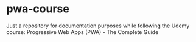 # pwa-course
Just a repository for documentation purposes while following the Udemy course: Progressive Web Apps (PWA) - The Complete Guide

